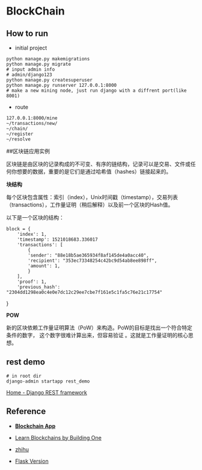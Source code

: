 # BlockChain 
## How to run
* initial project
```angular2html
python manage.py makemigrations
python manage.py migrate
# input admin info
# admin/django123
python manage.py createsuperuser
python manage.py runserver 127.0.0.1:8000
# make a new mining node, just run django with a diffrent port(like 8001) 
```
* route 
```text
127.0.0.1:8000/mine
~/transactions/new/
~/chain/
~/register
~/resolve

```
##区块链应用实例

区块链是由区块的记录构成的不可变、有序的链结构，记录可以是交易、文件或任何你想要的数据，重要的是它们是通过哈希值（hashes）链接起来的。

**块结构**

每个区块包含属性：索引（index），Unix时间戳（timestamp），交易列表（transactions），工作量证明（稍后解释）以及前一个区块的Hash值。

以下是一个区块的结构：

	block = {
  		'index': 1,
  		'timestamp': 1521018683.336017
  		'transactions': [
    		{
      		'sender': "88e18b5ae365934f8af145de4a0acc40",
      		'recipient': "353ec73348254c42bc9d54ab8ee898ff",
      		'amount': 1,
    		}
  		],
  		'proof': 1,
  		'previous_hash': "2304dd1298ea0c4e0e7dc12c29ee7cbe7f161e5c1fa5c76e21c17754"
}

**POW**

新的区块依赖工作量证明算法（PoW）来构造。PoW的目标是找出一个符合特定条件的数字， 这个数字很难计算出来，但容易验证 。这就是工作量证明的核心思想。

## rest demo
```
# in root dir
django-admin startapp rest_demo
```
[Home - Django REST framework](http://www.django-rest-framework.org/)

## Reference
* **[Blockchain App](http://mp.weixin.qq.com/s/fwlKewtWWlct6wdaVcbezg)**

* [Learn Blockchains by Building One](https://learnblockchain.cn/2017/10/27/build_blockchain_by_python/)

* [zhihu](https://zhuanlan.zhihu.com/p/33710384)

* [Flask Version](https://github.com/silasiebert/learn-blockchains-by-building-one)